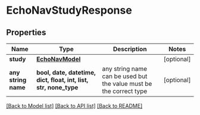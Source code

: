 # EchoNavStudyResponse


## Properties
Name | Type | Description | Notes
------------ | ------------- | ------------- | -------------
**study** | [**EchoNavModel**](EchoNavModel.md) |  | [optional] 
**any string name** | **bool, date, datetime, dict, float, int, list, str, none_type** | any string name can be used but the value must be the correct type | [optional]

[[Back to Model list]](../README.md#documentation-for-models) [[Back to API list]](../README.md#documentation-for-api-endpoints) [[Back to README]](../README.md)


